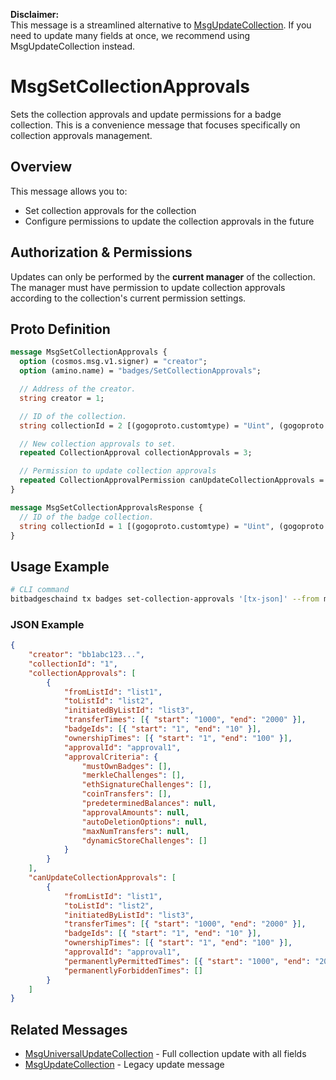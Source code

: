 **Disclaimer:**  
This message is a streamlined alternative to [MsgUpdateCollection](./msg-update-collection.md). If you need to update many fields at once, we recommend using MsgUpdateCollection instead.

# MsgSetCollectionApprovals

Sets the collection approvals and update permissions for a badge collection. This is a convenience message that focuses specifically on collection approvals management.

## Overview

This message allows you to:

-   Set collection approvals for the collection
-   Configure permissions to update the collection approvals in the future

## Authorization & Permissions

Updates can only be performed by the **current manager** of the collection. The manager must have permission to update collection approvals according to the collection's current permission settings.

## Proto Definition

```protobuf
message MsgSetCollectionApprovals {
  option (cosmos.msg.v1.signer) = "creator";
  option (amino.name) = "badges/SetCollectionApprovals";

  // Address of the creator.
  string creator = 1;

  // ID of the collection.
  string collectionId = 2 [(gogoproto.customtype) = "Uint", (gogoproto.nullable) = false];

  // New collection approvals to set.
  repeated CollectionApproval collectionApprovals = 3;

  // Permission to update collection approvals
  repeated CollectionApprovalPermission canUpdateCollectionApprovals = 4;
}

message MsgSetCollectionApprovalsResponse {
  // ID of the badge collection.
  string collectionId = 1 [(gogoproto.customtype) = "Uint", (gogoproto.nullable) = false];
}
```

## Usage Example

```bash
# CLI command
bitbadgeschaind tx badges set-collection-approvals '[tx-json]' --from manager-key
```

### JSON Example

```json
{
    "creator": "bb1abc123...",
    "collectionId": "1",
    "collectionApprovals": [
        {
            "fromListId": "list1",
            "toListId": "list2",
            "initiatedByListId": "list3",
            "transferTimes": [{ "start": "1000", "end": "2000" }],
            "badgeIds": [{ "start": "1", "end": "10" }],
            "ownershipTimes": [{ "start": "1", "end": "100" }],
            "approvalId": "approval1",
            "approvalCriteria": {
                "mustOwnBadges": [],
                "merkleChallenges": [],
                "ethSignatureChallenges": [],
                "coinTransfers": [],
                "predeterminedBalances": null,
                "approvalAmounts": null,
                "autoDeletionOptions": null,
                "maxNumTransfers": null,
                "dynamicStoreChallenges": []
            }
        }
    ],
    "canUpdateCollectionApprovals": [
        {
            "fromListId": "list1",
            "toListId": "list2",
            "initiatedByListId": "list3",
            "transferTimes": [{ "start": "1000", "end": "2000" }],
            "badgeIds": [{ "start": "1", "end": "10" }],
            "ownershipTimes": [{ "start": "1", "end": "100" }],
            "approvalId": "approval1",
            "permanentlyPermittedTimes": [{ "start": "1000", "end": "2000" }],
            "permanentlyForbiddenTimes": []
        }
    ]
}
```

## Related Messages

-   [MsgUniversalUpdateCollection](./msg-universal-update-collection.md) - Full collection update with all fields
-   [MsgUpdateCollection](./msg-update-collection.md) - Legacy update message
